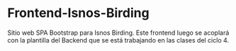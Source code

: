 # Frontend-Isnos-Birding
Sitio web SPA Bootstrap para Isnos Birding. Este frontend luego se acoplará con la plantilla del Backend que se está trabajando en las clases del ciclo 4.
